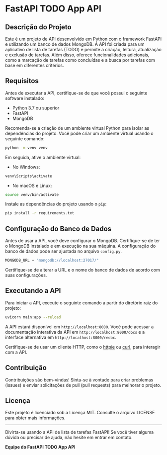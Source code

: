 # FastAPI TODO App API

## Descrição do Projeto

Este é um projeto de API desenvolvido em Python com o framework FastAPI e utilizando um banco de dados MongoDB. A API foi criada para um aplicativo de lista de tarefas (TODO) e permite a criação, leitura, atualização e exclusão de tarefas. Além disso, oferece funcionalidades adicionais, como a marcação de tarefas como concluídas e a busca por tarefas com base em diferentes critérios.

## Requisitos

Antes de executar a API, certifique-se de que você possui o seguinte software instalado:

- Python 3.7 ou superior
- FastAPI
- MongoDB

Recomenda-se a criação de um ambiente virtual Python para isolar as dependências do projeto. Você pode criar um ambiente virtual usando o seguinte comando:

```bash
python -m venv venv
```

Em seguida, ative o ambiente virtual:

- No Windows:

```bash
venv\Scripts\activate
```

- No macOS e Linux:

```bash
source venv/bin/activate
```

Instale as dependências do projeto usando o `pip`:

```bash
pip install -r requirements.txt
```

## Configuração do Banco de Dados

Antes de usar a API, você deve configurar o MongoDB. Certifique-se de ter o MongoDB instalado e em execução na sua máquina. A configuração do banco de dados pode ser ajustada no arquivo `config.py`.

```python
MONGODB_URL = "mongodb://localhost:27017/"
```

Certifique-se de alterar a URL e o nome do banco de dados de acordo com suas configurações.

## Executando a API

Para iniciar a API, execute o seguinte comando a partir do diretório raiz do projeto:

```bash
uvicorn main:app --reload
```

A API estará disponível em `http://localhost:8000`. Você pode acessar a documentação interativa da API em `http://localhost:8000/docs` e a interface alternativa em `http://localhost:8000/redoc`.

Certifique-se de usar um cliente HTTP, como o [httpie](https://httpie.io/) ou [curl](https://curl.se/), para interagir com a API.


## Contribuição

Contribuições são bem-vindas! Sinta-se à vontade para criar problemas (issues) e enviar solicitações de pull (pull requests) para melhorar o projeto.

## Licença

Este projeto é licenciado sob a Licença MIT. Consulte o arquivo LICENSE para obter mais informações.

---

Divirta-se usando a API de lista de tarefas FastAPI! Se você tiver alguma dúvida ou precisar de ajuda, não hesite em entrar em contato.

**Equipe do FastAPI TODO App API**